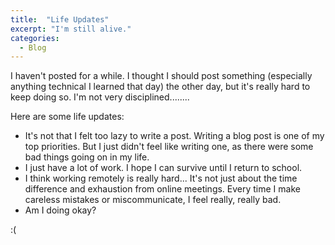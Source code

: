 ```yaml
---
title:  "Life Updates"
excerpt: "I'm still alive."
categories:
  - Blog
---
```


I haven't posted for a while. I thought I should post something (especially anything technical I learned that day) the other day, but it's really hard to keep doing so. I'm not very disciplined........

Here are some life updates:

- It's not that I felt too lazy to write a post. Writing a blog post is one of my top priorities. But I just didn't feel like writing one, as there were some bad things going on in my life.
- I just have a lot of work. I hope I can survive until I return to school.
- I think working remotely is really hard... It's not just about the time difference and exhaustion from online meetings. Every time I make careless mistakes or miscommunicate, I feel really, really bad.
- Am I doing okay?

:(